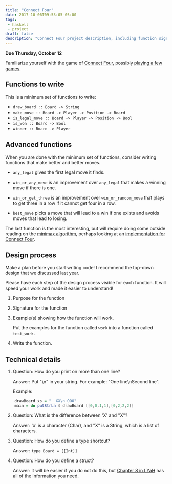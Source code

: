 ```yaml
---
title: "Connect Four"
date: 2017-10-06T09:53:05-05:00
tags: 
 - haskell
 - project
draft: false
description: "Connect Four project description, including function signatures."
---
```


**Due Thursday, October 12**

Familiarize yourself with the game of 
[Connect Four][2], possibly [playing a few games][1]. 

## Functions to write

This is a minimum set of functions to write:

* `draw_board :: Board -> String`
* `make_move :: Board -> Player -> Position -> Board`
* `is_legal_move :: Board -> Player -> Position -> Bool`
* `is_won :: Board -> Bool`
* `winner :: Board -> Player`

## Advanced functions

When you are done with the minimum set of functions, consider writing
functions that make better and better moves.

* `any_legal` gives the first legal move it finds.

* `win_or_any_move` is an improvement over `any_legal` that makes a
  winning move if there is one.

* `win_or_get_three` is an improvement over `win_or_random_move` that
  plays to get three in a row if it cannot get four in a row.

* `best_move` picks a move that will lead to a win if one exists and
  avoids moves that lead to losing. 
  
The last function is the most interesting, but will require doing some outside
reading on the [minimax algorithm][3], perhaps looking at an [implementation for Connect Four][5].

## Design process

Make a plan before you start writing code! I recommend the top-down
design that we discussed last year.

Please have each step of the design process visible for each
function. It will speed your work and made it easier to understand!

1. Purpose for the function
2. Signature for the function
3. Example(s) showing how the function will work. 

     Put the examples for the function called `work` into a function called `test_work`.

4. Write the function. 


## Technical details

1. Question: How do you print on more than one line?

    Answer: Put "\n" in your string. For example: "One line\nSecond line".

    Example: 
```haskell
    drawBoard xs = "__XX\n_OOO"
    main = do putStrLn $ drawBoard [[0,0,1,1],[0,2,2,2]]
```

2. Question: What is the difference between 'X' and "X"?

    Answer: 'x' is a character (Char), and "X" is a String, which is a list of characters.

3. Question: How do you define a type shortcut?

    Answer: `type Board = [[Int]]`

4. Question: How do you define a struct?

   Answer: it will be easier if you do not do this, but [Chapter 8 in LYaH][4] has all of the information you need. 

[1]: https://www.mathsisfun.com/games/connect4.html
[2]: https://en.wikipedia.org/wiki/Connect_Four
[3]: http://www.cs.cornell.edu/courses/cs2110/2014sp/assignments/a4/A4ConnectFour.pdf
[4]: http://learnyouahaskell.com/making-our-own-types-and-typeclasses#record-syntax
[5]: https://github.com/erikackermann/Connect-Four
